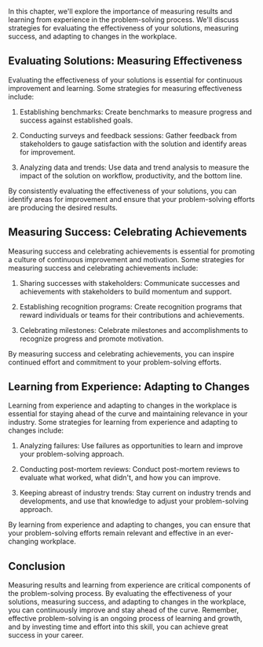 
In this chapter, we'll explore the importance of measuring results and learning from experience in the problem-solving process. We'll discuss strategies for evaluating the effectiveness of your solutions, measuring success, and adapting to changes in the workplace.

Evaluating Solutions: Measuring Effectiveness
---------------------------------------------

Evaluating the effectiveness of your solutions is essential for continuous improvement and learning. Some strategies for measuring effectiveness include:

1. Establishing benchmarks: Create benchmarks to measure progress and success against established goals.

2. Conducting surveys and feedback sessions: Gather feedback from stakeholders to gauge satisfaction with the solution and identify areas for improvement.

3. Analyzing data and trends: Use data and trend analysis to measure the impact of the solution on workflow, productivity, and the bottom line.

By consistently evaluating the effectiveness of your solutions, you can identify areas for improvement and ensure that your problem-solving efforts are producing the desired results.

Measuring Success: Celebrating Achievements
-------------------------------------------

Measuring success and celebrating achievements is essential for promoting a culture of continuous improvement and motivation. Some strategies for measuring success and celebrating achievements include:

1. Sharing successes with stakeholders: Communicate successes and achievements with stakeholders to build momentum and support.

2. Establishing recognition programs: Create recognition programs that reward individuals or teams for their contributions and achievements.

3. Celebrating milestones: Celebrate milestones and accomplishments to recognize progress and promote motivation.

By measuring success and celebrating achievements, you can inspire continued effort and commitment to your problem-solving efforts.

Learning from Experience: Adapting to Changes
---------------------------------------------

Learning from experience and adapting to changes in the workplace is essential for staying ahead of the curve and maintaining relevance in your industry. Some strategies for learning from experience and adapting to changes include:

1. Analyzing failures: Use failures as opportunities to learn and improve your problem-solving approach.

2. Conducting post-mortem reviews: Conduct post-mortem reviews to evaluate what worked, what didn't, and how you can improve.

3. Keeping abreast of industry trends: Stay current on industry trends and developments, and use that knowledge to adjust your problem-solving approach.

By learning from experience and adapting to changes, you can ensure that your problem-solving efforts remain relevant and effective in an ever-changing workplace.

Conclusion
----------

Measuring results and learning from experience are critical components of the problem-solving process. By evaluating the effectiveness of your solutions, measuring success, and adapting to changes in the workplace, you can continuously improve and stay ahead of the curve. Remember, effective problem-solving is an ongoing process of learning and growth, and by investing time and effort into this skill, you can achieve great success in your career.
